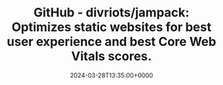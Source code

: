 ---
title: 'GitHub - divriots/jampack: Optimizes static websites for best user experience and best Core Web Vitals scores.'
slug: 20240328T133500
date: 2024-03-28T13:35:00+0000
params:
  url: https://github.com/divriots/jampack
tags:
- web
- tool
- to-read
---